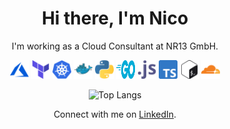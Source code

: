 <h1 align="center">Hi there, I'm Nico</h1>

<p align="center">I'm working as a Cloud Consultant at NR13 GmbH.</a>

<p align="center">
    <img src="./images/microsoft_azure-icon.svg" width="30" height="30" alt="Azure Icon" />
    <img src="./images/terraformio-icon.svg" width="30" height="30" alt="Terraform Icon" />
    <img src="./images/kubernetes-icon.svg" width="30" height="30" alt="Kubernetes Icon" />
    <img src="./images/docker-icon.svg" width="30" height="30" alt="Docker Icon" />
    <img src="./images/python-icon.svg" width="30" height="30" alt="Python Icon" />
    <img src="./images/golang-icon.svg" width="30" height="30" alt="Go Icon" />
    <img src="./images/javascript-icon.svg" width="30" height="30" alt="Javascript Icon" />
    <img src="./images/typescriptlang-icon.svg" width="30" height="30" alt="TypeScript Icon" />
    <img src="./images/gnu_bash-icon.svg" width="30" height="30" alt="Bash Icon" />
    <img src="./images/cloudflare-icon.svg" width="30" height="30" alt="Cloudflare Icon" />
</p>

<p align="center"><img src="https://github-readme-stats.vercel.app/api/top-langs/?username=L480&layout=compact" alt="Top Langs"/></p>

<p align="center">Connect with me on <a href="https://www.linkedin.com/in/nico-schiering/">LinkedIn</a>.</p>
